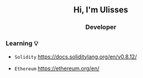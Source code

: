 
<h2 align="center">Hi, I'm Ulisses</h2>
<h3 align="center"> Developer </h3>

### Learning 💡
 - `Solidity`  <a href="https://docs.soliditylang.org/en/v0.8.12/" target="_blank"  rel="noopener noreferrer" >
                  https://docs.soliditylang.org/en/v0.8.12/
               </a>
   
 - `Ethereum`  <a href="https://ethereum.org/en/" target="_blank" rel="noopener noreferrer">
                 https://ethereum.org/en/
               </a>
               







